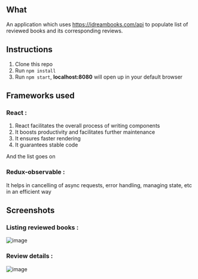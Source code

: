 ## What

An application which uses https://idreambooks.com/api to populate list of reviewed books and its corresponding reviews.

## Instructions

1.  Clone this repo
2.  Run `npm install`
3.  Run `npm start`, **localhost:8080** will open up in your default browser

## Frameworks used

### React : 

 1. React facilitates the overall process of writing components
 2. It boosts productivity and facilitates further maintenance 
 3. It ensures faster rendering
 4. It guarantees stable code

 And the list goes on


### Redux-observable : 

 It helps in cancelling of async requests, error handling, managing state, etc in an efficient way

## Screenshots

### Listing reviewed books :

![image](https://res.cloudinary.com/shreyas/image/upload/v1548681648/Screenshot_2019-01-28_at_6.46.46_PM_yoc8w9.png)

### Review details :

![image](https://res.cloudinary.com/shreyas/image/upload/v1548685865/Screenshot_2019-01-28_at_8.00.35_PM_sal1py.png)
 




